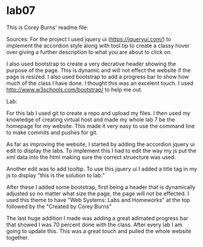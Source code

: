 # lab07
This is Corey Burns' readme file:

Sources: 
For the project I used jquery ui (https://jqueryui.com/) to implement the accordion style along with tool tip to create a classy hover over giving a further description to what you are about to click on.

I also used bootstrap to create a very decrative header showing the purpose of the page. This is dynamic and will not effect the website if the page is resized. I also used bootstrap to add a progress bar to show how much of the class I have done. I thought this was an excelent touch. I used http://www.w3schools.com/bootstrap/ to help me out.

Lab:

For this lab I used git to create a repo and upload my files. I then used my knowledge of creating virtual host and made my whole lab 7 be the homepage for my website. This made it very easy to use the command line to make commits and pushes for git. 

As far as improving the website, I started by adding the accordion jquery ui edit to display the labs. To implement this I had to edit the way my js put the xml data into the html making sure the correct struecture was used.

Another edit was to add tooltip. To use this jquery ui I added a title tag in my js to display "this is the solution to lab:"

After these I added some bootstrap, first being a header that is dynamically adjusted so no matter what size the page, the page will not be effected. I used this theme to have "Web Systems: Labs and Homeworks" at the top followed by the "Created by Corey Burns"

The last huge addition I made was adding a great adimated progress bar that showed I was 70 percent done with the class. After every lab I am going to update this. This was a great touch and pulled the whole website together.